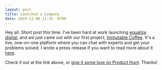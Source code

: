 ```yaml
---
layout: post
title: Launched a Company
date: 2019-11-08 11:25 -0700
---
```


Hey all. Short post this time. I've been hard at work launching [equalize digital](http://equalize.digital/), and we just came out with our first project, [Immutable Coffee](https://immutable.coffee/). It's a live, one-on-one platform where you can chat with experts and get your problems solved. I wrote a press release if you want to read more about it [here](http://equalize.digital/immutable-coffee.html).

Check it out at the link above, or [give it some love on Product Hunt](https://www.producthunt.com/posts/immutable-coffee). Thanks!